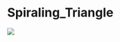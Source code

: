 # Spiraling_Triangle
  <source src="https://github.com/RishavMishraRM/Spiraling_Triangle/blob/main/git.mp4" type="video/mp4">
<img src="https://github.com/RishavMishraRM/Spiraling_Triangle/blob/main/git.mp4" type="video/mp4">
